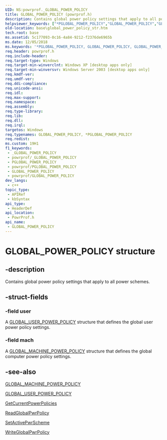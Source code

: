 ```yaml
---
UID: NS:powrprof._GLOBAL_POWER_POLICY
title: GLOBAL_POWER_POLICY (powrprof.h)
description: Contains global power policy settings that apply to all power schemes.
helpviewer_keywords: ["*PGLOBAL_POWER_POLICY","GLOBAL_POWER_POLICY","GLOBAL_POWER_POLICY structure","PGLOBAL_POWER_POLICY","PGLOBAL_POWER_POLICY structure pointer","_win32_global_power_policy_str","base.global_power_policy_str","powrprof/GLOBAL_POWER_POLICY","powrprof/PGLOBAL_POWER_POLICY"]
old-location: base\global_power_policy_str.htm
tech.root: base
ms.assetid: 5c177093-0c16-4a84-9212-f2376de6965b
ms.date: 12/05/2018
ms.keywords: '*PGLOBAL_POWER_POLICY, GLOBAL_POWER_POLICY, GLOBAL_POWER_POLICY structure, PGLOBAL_POWER_POLICY, PGLOBAL_POWER_POLICY structure pointer, _win32_global_power_policy_str, base.global_power_policy_str, powrprof/GLOBAL_POWER_POLICY, powrprof/PGLOBAL_POWER_POLICY'
req.header: powrprof.h
req.include-header: 
req.target-type: Windows
req.target-min-winverclnt: Windows XP [desktop apps only]
req.target-min-winversvr: Windows Server 2003 [desktop apps only]
req.kmdf-ver: 
req.umdf-ver: 
req.ddi-compliance: 
req.unicode-ansi: 
req.idl: 
req.max-support: 
req.namespace: 
req.assembly: 
req.type-library: 
req.lib: 
req.dll: 
req.irql: 
targetos: Windows
req.typenames: GLOBAL_POWER_POLICY, *PGLOBAL_POWER_POLICY
req.redist: 
ms.custom: 19H1
f1_keywords:
 - _GLOBAL_POWER_POLICY
 - powrprof/_GLOBAL_POWER_POLICY
 - PGLOBAL_POWER_POLICY
 - powrprof/PGLOBAL_POWER_POLICY
 - GLOBAL_POWER_POLICY
 - powrprof/GLOBAL_POWER_POLICY
dev_langs:
 - c++
topic_type:
 - APIRef
 - kbSyntax
api_type:
 - HeaderDef
api_location:
 - PowrProf.h
api_name:
 - GLOBAL_POWER_POLICY
---
```


# GLOBAL_POWER_POLICY structure


## -description

Contains global power policy settings that apply to all power schemes.

## -struct-fields

### -field user

A 
<a href="https://docs.microsoft.com/windows/desktop/api/powrprof/ns-powrprof-global_user_power_policy">GLOBAL_USER_POWER_POLICY</a> structure that defines the global user power policy settings.

### -field mach

A 
<a href="https://docs.microsoft.com/windows/desktop/api/powrprof/ns-powrprof-global_machine_power_policy">GLOBAL_MACHINE_POWER_POLICY</a> structure that defines the global computer power policy settings.

## -see-also

<a href="https://docs.microsoft.com/windows/desktop/api/powrprof/ns-powrprof-global_machine_power_policy">GLOBAL_MACHINE_POWER_POLICY</a>



<a href="https://docs.microsoft.com/windows/desktop/api/powrprof/ns-powrprof-global_user_power_policy">GLOBAL_USER_POWER_POLICY</a>



<a href="https://docs.microsoft.com/windows/desktop/api/powrprof/nf-powrprof-getcurrentpowerpolicies">GetCurrentPowerPolicies</a>



<a href="https://docs.microsoft.com/windows/desktop/api/powrprof/nf-powrprof-readglobalpwrpolicy">ReadGlobalPwrPolicy</a>



<a href="https://docs.microsoft.com/windows/desktop/api/powrprof/nf-powrprof-setactivepwrscheme">SetActivePwrScheme</a>



<a href="https://docs.microsoft.com/windows/desktop/api/powrprof/nf-powrprof-writeglobalpwrpolicy">WriteGlobalPwrPolicy</a>

